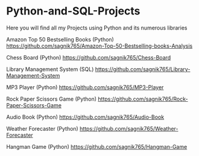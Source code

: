 # Python-and-SQL-Projects
Here you will find all my Projects using Python and its numerous libraries

Amazon Top 50 Bestselling Books (Python)    https://github.com/sagnik765/Amazon-Top-50-Bestselling-books-Analysis

Chess Board (Python)   https://github.com/sagnik765/Chess-Board

Library Management System (SQL)   https://github.com/sagnik765/Library-Management-System

MP3 Player (Python)   https://github.com/sagnik765/MP3-Player

Rock Paper Scissors Game  (Python)  https://github.com/sagnik765/Rock-Paper-Scissors-Game

Audio Book (Python)  https://github.com/sagnik765/Audio-Book

Weather Forecaster (Python)   https://github.com/sagnik765/Weather-Forecaster

Hangman Game (Python)   https://github.com/sagnik765/Hangman-Game

